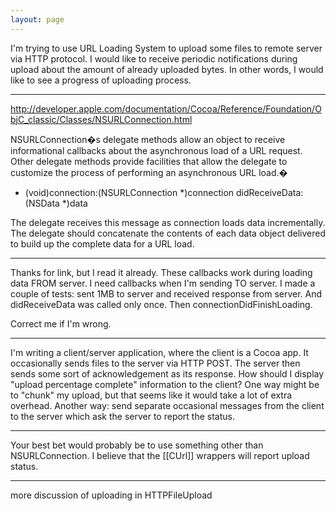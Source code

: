 ```yaml
---
layout: page
---
```


I'm trying to use URL Loading System to upload some files to remote server via HTTP protocol.
I would like to receive periodic notifications during upload about the amount of already uploaded bytes.
In other words, I would like to see a progress of uploading process.

----

http://developer.apple.com/documentation/Cocoa/Reference/Foundation/ObjC_classic/Classes/NSURLConnection.html


NSURLConnection�s delegate methods allow an object to receive informational callbacks about the asynchronous load of a URL request. Other delegate methods provide facilities that allow the delegate to customize the process of performing an asynchronous URL load.�

- (void)connection:(NSURLConnection *)connection didReceiveData:(NSData *)data

The delegate receives this message as connection loads data incrementally. The delegate should concatenate the contents of each data object delivered to build up the complete data for a URL load.


----
Thanks for link, but I read it already.
These callbacks work during loading data FROM server. I need callbacks when I'm sending TO server.
I made a couple of tests: sent 1MB to server and received response from server. 
And didReceiveData was called only once. Then connectionDidFinishLoading.

Correct me if I'm wrong.

----

I'm writing a client/server application, where the client is a Cocoa app.  It occasionally sends files to the server via HTTP POST.  The server then sends some sort of acknowledgement as its response. How should I display "upload percentage complete" information to the client?  One way might be to "chunk" my upload, but that seems like it would take a lot of extra overhead.  Another way: send separate occasional messages from the client to the server which ask the server to report the status.

----

Your best bet would probably be to use something other than NSURLConnection. I believe that the [[CUrl]] wrappers will report upload status.

----

more discussion of uploading in HTTPFileUpload
